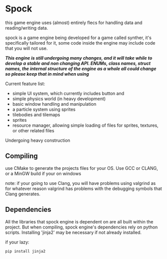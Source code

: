 # Spock

this game engine uses (almost) entirely flecs for handling data and reading/writing data.

spock is a game engine being developed for a game called synther, it's specifically tailored for it, some code inside the engine may include code that you will not use.

***This engine is still undergoing many changes, and it will take while to develop a stable and non changing API. ENUMs, class names, struct names, the internal structure of the engine as a whole all could change so please keep that in mind when using***

Current feature list:
- simple UI system, which currently includes button and 
- simple physics world (in heavy development)
- basic window handling and manipulation
- a particle system using sprites
- tilebodies and tilemaps
- sprites
- resource manager, allowing simple loading of files for sprites, textures, or other related files

Undergoing heavy construction

## Compiling
use CMake to generate the projects files for your OS.
Use GCC or CLANG, or a MinGW build if your on windows

note: if your going to use Clang, you will have problems
using valgrind as for whatever reason valgrind has problems with 
the debugging symbols that Clang generates.

## Dependencies
All the libraries that spock engine is dependent on are all built within
the project. But when compiling, spock engine's dependencies rely on python scripts.
Installing 'jinja2' may be necessary if not already installed.

if your lazy:
```console
pip install jinja2
```
